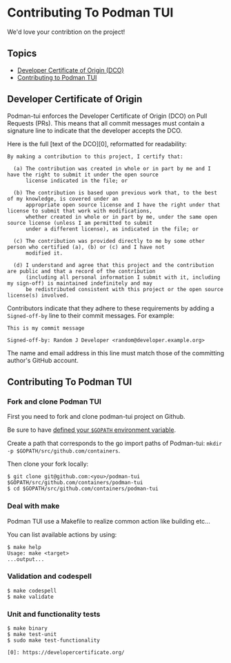 # Contributing To Podman TUI

We'd love your contribtion on the project!

## Topics

* [Developer Certificate of Origin (DCO)](#developer_certificate_of_origin)
* [Contributing to Podman TUI](#contributing-to-podman-tui)

## Developer Certificate of Origin

Podman-tui enforces the Developer Certificate of Origin (DCO) on Pull Requests (PRs). This means that all commit messages must contain a signature line to indicate that the developer accepts the DCO.

Here is the full [text of the DCO][0], reformatted for readability:

    By making a contribution to this project, I certify that:

      (a) The contribution was created in whole or in part by me and I have the right to submit it under the open source
          license indicated in the file; or

      (b) The contribution is based upon previous work that, to the best of my knowledge, is covered under an
          appropriate open source license and I have the right under that license to submit that work with modifications,
          whether created in whole or in part by me, under the same open source license (unless I am permitted to submit
          under a different license), as indicated in the file; or

      (c) The contribution was provided directly to me by some other person who certified (a), (b) or (c) and I have not
          modified it.

      (d) I understand and agree that this project and the contribution are public and that a record of the contribution
          (including all personal information I submit with it, including my sign-off) is maintained indefinitely and may
          be redistributed consistent with this project or the open source license(s) involved.


Contributors indicate that they adhere to these requirements by adding
a `Signed-off-by` line to their commit messages.  For example:

    This is my commit message

    Signed-off-by: Random J Developer <random@developer.example.org>

The name and email address in this line must match those of the
committing author's GitHub account.

## Contributing To Podman TUI

### Fork and clone Podman TUI

First you need to fork and clone podman-tui project on Github.

Be sure to have [defined your `$GOPATH` environment variable](https://github.com/golang/go/wiki/GOPATH).

Create a path that corresponds to the go import paths of Podman-tui: `mkdir -p $GOPATH/src/github.com/containers`.

Then clone your fork locally:

```shell
$ git clone git@github.com:<you>/podman-tui $GOPATH/src/github.com/containers/podman-tui
$ cd $GOPATH/src/github.com/containers/podman-tui
```

### Deal with make

Podman TUI use a Makefile to realize common action like building etc...

You can list available actions by using:

```shell
$ make help
Usage: make <target>
...output...
```

### Validation and codespell

```shell
$ make codespell
$ make validate
```

### Unit and functionality tests

```shell
$ make binary
$ make test-unit
$ sudo make test-functionality
```

```
[0]: https://developercertificate.org/

